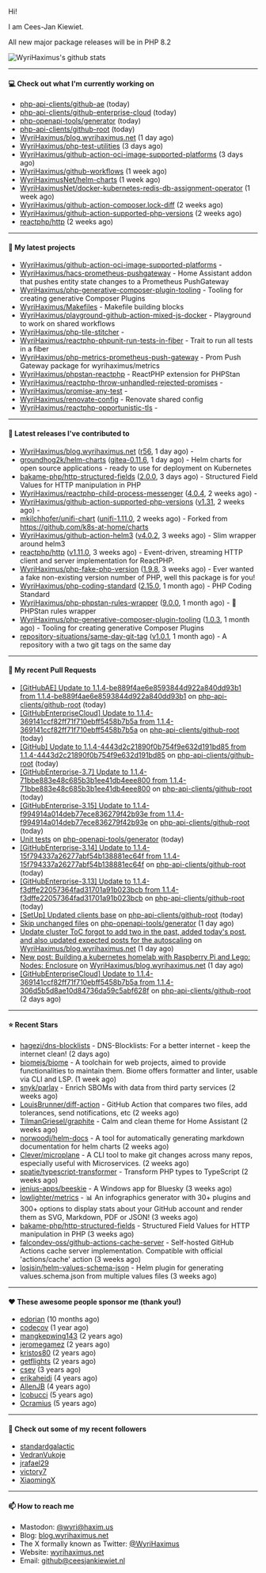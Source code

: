 Hi!

I am Cees-Jan Kiewiet.

All new major package releases will be in PHP 8.2

![WyriHaximus's github stats](https://github-readme-stats.vercel.app/api?username=WyriHaximus&show_icons=true)

---

#### 💻 Check out what I'm currently working on

- [php-api-clients/github-ae](https://github.com/php-api-clients/github-ae) (today)
- [php-api-clients/github-enterprise-cloud](https://github.com/php-api-clients/github-enterprise-cloud) (today)
- [php-openapi-tools/generator](https://github.com/php-openapi-tools/generator) (today)
- [php-api-clients/github-root](https://github.com/php-api-clients/github-root) (today)
- [WyriHaximus/blog.wyrihaximus.net](https://github.com/WyriHaximus/blog.wyrihaximus.net) (1 day ago)
- [WyriHaximus/php-test-utilities](https://github.com/WyriHaximus/php-test-utilities) (3 days ago)
- [WyriHaximus/github-action-oci-image-supported-platforms](https://github.com/WyriHaximus/github-action-oci-image-supported-platforms) (3 days ago)
- [WyriHaximus/github-workflows](https://github.com/WyriHaximus/github-workflows) (1 week ago)
- [WyriHaximusNet/helm-charts](https://github.com/WyriHaximusNet/helm-charts) (1 week ago)
- [WyriHaximusNet/docker-kubernetes-redis-db-assignment-operator](https://github.com/WyriHaximusNet/docker-kubernetes-redis-db-assignment-operator) (1 week ago)
- [WyriHaximus/github-action-composer.lock-diff](https://github.com/WyriHaximus/github-action-composer.lock-diff) (2 weeks ago)
- [WyriHaximus/github-action-supported-php-versions](https://github.com/WyriHaximus/github-action-supported-php-versions) (2 weeks ago)
- [reactphp/http](https://github.com/reactphp/http) (2 weeks ago)

---

#### 🌱 My latest projects

- [WyriHaximus/github-action-oci-image-supported-platforms](https://github.com/WyriHaximus/github-action-oci-image-supported-platforms) - 
- [WyriHaximus/hacs-prometheus-pushgateway](https://github.com/WyriHaximus/hacs-prometheus-pushgateway) - Home Assistant addon that pushes entity state changes to a Prometheus PushGateway
- [WyriHaximus/php-generative-composer-plugin-tooling](https://github.com/WyriHaximus/php-generative-composer-plugin-tooling) - Tooling for creating generative Composer Plugins
- [WyriHaximus/Makefiles](https://github.com/WyriHaximus/Makefiles) - Makefile building blocks
- [WyriHaximus/playground-github-action-mixed-js-docker](https://github.com/WyriHaximus/playground-github-action-mixed-js-docker) - Playground to work on shared workflows
- [WyriHaximus/php-tile-stitcher](https://github.com/WyriHaximus/php-tile-stitcher) - 
- [WyriHaximus/reactphp-phpunit-run-tests-in-fiber](https://github.com/WyriHaximus/reactphp-phpunit-run-tests-in-fiber) - Trait to run all tests in a fiber
- [WyriHaximus/php-metrics-prometheus-push-gateway](https://github.com/WyriHaximus/php-metrics-prometheus-push-gateway) - Prom Push Gateway package for wyrihaximus/metrics
- [WyriHaximus/phpstan-reactphp](https://github.com/WyriHaximus/phpstan-reactphp) - ReactPHP extension for PHPStan
- [WyriHaximus/reactphp-throw-unhandled-rejected-promises](https://github.com/WyriHaximus/reactphp-throw-unhandled-rejected-promises) - 
- [WyriHaximus/promise-any-test](https://github.com/WyriHaximus/promise-any-test) - 
- [WyriHaximus/renovate-config](https://github.com/WyriHaximus/renovate-config) - Renovate shared config
- [WyriHaximus/reactphp-opportunistic-tls](https://github.com/WyriHaximus/reactphp-opportunistic-tls) - 

---

#### 🔭 Latest releases I've contributed to

- [WyriHaximus/blog.wyrihaximus.net](https://github.com/WyriHaximus/blog.wyrihaximus.net) ([r56](https://github.com/WyriHaximus/blog.wyrihaximus.net/releases/tag/r56), 1 day ago) - 
- [groundhog2k/helm-charts](https://github.com/groundhog2k/helm-charts) ([gitea-0.11.6](https://github.com/groundhog2k/helm-charts/releases/tag/gitea-0.11.6), 1 day ago) - Helm charts for open source applications - ready to use for deployment on Kubernetes
- [bakame-php/http-structured-fields](https://github.com/bakame-php/http-structured-fields) ([2.0.0](https://github.com/bakame-php/http-structured-fields/releases/tag/2.0.0), 3 days ago) - Structured Field Values for HTTP manipulation in PHP
- [WyriHaximus/reactphp-child-process-messenger](https://github.com/WyriHaximus/reactphp-child-process-messenger) ([4.0.4](https://github.com/WyriHaximus/reactphp-child-process-messenger/releases/tag/4.0.4), 2 weeks ago) - 
- [WyriHaximus/github-action-supported-php-versions](https://github.com/WyriHaximus/github-action-supported-php-versions) ([v1.31](https://github.com/WyriHaximus/github-action-supported-php-versions/releases/tag/v1.31), 2 weeks ago) - 
- [mkilchhofer/unifi-chart](https://github.com/mkilchhofer/unifi-chart) ([unifi-1.11.0](https://github.com/mkilchhofer/unifi-chart/releases/tag/unifi-1.11.0), 2 weeks ago) - Forked from https://github.com/k8s-at-home/charts
- [WyriHaximus/github-action-helm3](https://github.com/WyriHaximus/github-action-helm3) ([v4.0.2](https://github.com/WyriHaximus/github-action-helm3/releases/tag/v4.0.2), 3 weeks ago) - Slim wrapper around helm3
- [reactphp/http](https://github.com/reactphp/http) ([v1.11.0](https://github.com/reactphp/http/releases/tag/v1.11.0), 3 weeks ago) - Event-driven, streaming HTTP client and server implementation for ReactPHP.
- [WyriHaximus/php-fake-php-version](https://github.com/WyriHaximus/php-fake-php-version) ([1.9.8](https://github.com/WyriHaximus/php-fake-php-version/releases/tag/1.9.8), 3 weeks ago) - Ever wanted a fake non-existing version number of PHP, well this package is for you!
- [WyriHaximus/php-coding-standard](https://github.com/WyriHaximus/php-coding-standard) ([2.15.0](https://github.com/WyriHaximus/php-coding-standard/releases/tag/2.15.0), 1 month ago) - PHP Coding Standard
- [WyriHaximus/php-phpstan-rules-wrapper](https://github.com/WyriHaximus/php-phpstan-rules-wrapper) ([9.0.0](https://github.com/WyriHaximus/php-phpstan-rules-wrapper/releases/tag/9.0.0), 1 month ago) - 🌯 PHPStan rules wrapper
- [WyriHaximus/php-generative-composer-plugin-tooling](https://github.com/WyriHaximus/php-generative-composer-plugin-tooling) ([1.0.3](https://github.com/WyriHaximus/php-generative-composer-plugin-tooling/releases/tag/1.0.3), 1 month ago) - Tooling for creating generative Composer Plugins
- [repository-situations/same-day-git-tag](https://github.com/repository-situations/same-day-git-tag) ([v1.0.1](https://github.com/repository-situations/same-day-git-tag/releases/tag/v1.0.1), 1 month ago) - A repository with a two git tags on the same day

---

#### 🔨 My recent Pull Requests

- [[GitHubAE] Update to 1.1.4-be889f4ae6e8593844d922a840dd93b1 from 1.1.4-be889f4ae6e8593844d922a840dd93b1](https://github.com/php-api-clients/github-root/pull/1403) on [php-api-clients/github-root](https://github.com/php-api-clients/github-root) (today)
- [[GitHubEnterpriseCloud] Update to 1.1.4-369141ccf82ff71f710ebff5458b7b5a from 1.1.4-369141ccf82ff71f710ebff5458b7b5a](https://github.com/php-api-clients/github-root/pull/1402) on [php-api-clients/github-root](https://github.com/php-api-clients/github-root) (today)
- [[GitHub] Update to 1.1.4-4443d2c21890f0b754f9e632d191bd85 from 1.1.4-4443d2c21890f0b754f9e632d191bd85](https://github.com/php-api-clients/github-root/pull/1401) on [php-api-clients/github-root](https://github.com/php-api-clients/github-root) (today)
- [[GitHubEnterprise-3.7] Update to 1.1.4-71bbe883e48c685b3b1ee41db4eee800 from 1.1.4-71bbe883e48c685b3b1ee41db4eee800](https://github.com/php-api-clients/github-root/pull/1400) on [php-api-clients/github-root](https://github.com/php-api-clients/github-root) (today)
- [[GitHubEnterprise-3.15] Update to 1.1.4-f994914a014deb77ece836279f42b93e from 1.1.4-f994914a014deb77ece836279f42b93e](https://github.com/php-api-clients/github-root/pull/1399) on [php-api-clients/github-root](https://github.com/php-api-clients/github-root) (today)
- [Unit tests](https://github.com/php-openapi-tools/generator/pull/3) on [php-openapi-tools/generator](https://github.com/php-openapi-tools/generator) (today)
- [[GitHubEnterprise-3.14] Update to 1.1.4-15f794337a26277abf54b138881ec64f from 1.1.4-15f794337a26277abf54b138881ec64f](https://github.com/php-api-clients/github-root/pull/1394) on [php-api-clients/github-root](https://github.com/php-api-clients/github-root) (today)
- [[GitHubEnterprise-3.13] Update to 1.1.4-f3dffe22057364fad31701a91b023bcb from 1.1.4-f3dffe22057364fad31701a91b023bcb](https://github.com/php-api-clients/github-root/pull/1393) on [php-api-clients/github-root](https://github.com/php-api-clients/github-root) (today)
- [[SetUp] Updated clients base](https://github.com/php-api-clients/github-root/pull/1392) on [php-api-clients/github-root](https://github.com/php-api-clients/github-root) (today)
- [Skip unchanged files](https://github.com/php-openapi-tools/generator/pull/2) on [php-openapi-tools/generator](https://github.com/php-openapi-tools/generator) (1 day ago)
- [Update cluster ToC forgot to add two in the past, added today&#39;s post, and also updated expected posts for the autoscaling](https://github.com/WyriHaximus/blog.wyrihaximus.net/pull/203) on [WyriHaximus/blog.wyrihaximus.net](https://github.com/WyriHaximus/blog.wyrihaximus.net) (1 day ago)
- [New post: Building a kubernetes homelab with Raspberry Pi and Lego: Nodes: Enclosure](https://github.com/WyriHaximus/blog.wyrihaximus.net/pull/202) on [WyriHaximus/blog.wyrihaximus.net](https://github.com/WyriHaximus/blog.wyrihaximus.net) (1 day ago)
- [[GitHubEnterpriseCloud] Update to 1.1.4-369141ccf82ff71f710ebff5458b7b5a from 1.1.4-306d5b5d8ae10d84736da59c5abf628f](https://github.com/php-api-clients/github-root/pull/1391) on [php-api-clients/github-root](https://github.com/php-api-clients/github-root) (2 days ago)

---

#### ⭐ Recent Stars

- [hagezi/dns-blocklists](https://github.com/hagezi/dns-blocklists) - DNS-Blocklists: For a better internet - keep the internet clean! (2 days ago)
- [biomejs/biome](https://github.com/biomejs/biome) - A toolchain for web projects, aimed to provide functionalities to maintain them. Biome offers formatter and linter, usable via CLI and LSP. (1 week ago)
- [snyk/parlay](https://github.com/snyk/parlay) - Enrich SBOMs with data from third party services (2 weeks ago)
- [LouisBrunner/diff-action](https://github.com/LouisBrunner/diff-action) - GitHub Action that compares two files, add tolerances, send notifications, etc (2 weeks ago)
- [TilmanGriesel/graphite](https://github.com/TilmanGriesel/graphite) - Calm and clean theme for Home Assistant (2 weeks ago)
- [norwoodj/helm-docs](https://github.com/norwoodj/helm-docs) - A tool for automatically generating markdown documentation for helm charts (2 weeks ago)
- [Clever/microplane](https://github.com/Clever/microplane) - A CLI tool to make git changes across many repos, especially useful with Microservices. (2 weeks ago)
- [spatie/typescript-transformer](https://github.com/spatie/typescript-transformer) - Transform PHP types to TypeScript (2 weeks ago)
- [jenius-apps/beeskie](https://github.com/jenius-apps/beeskie) - A Windows app for Bluesky (3 weeks ago)
- [lowlighter/metrics](https://github.com/lowlighter/metrics) - 📊 An infographics generator with 30&#43; plugins and 300&#43; options to display stats about your GitHub account and render them as SVG, Markdown, PDF or JSON! (3 weeks ago)
- [bakame-php/http-structured-fields](https://github.com/bakame-php/http-structured-fields) - Structured Field Values for HTTP manipulation in PHP (3 weeks ago)
- [falcondev-oss/github-actions-cache-server](https://github.com/falcondev-oss/github-actions-cache-server) - Self-hosted GitHub Actions cache server implementation. Compatible with official &#39;actions/cache&#39; action (3 weeks ago)
- [losisin/helm-values-schema-json](https://github.com/losisin/helm-values-schema-json) - Helm plugin for generating values.schema.json from multiple values files (3 weeks ago)

---

#### ❤️ These awesome people sponsor me (thank you!)

- [edorian](https://github.com/edorian) (10 months ago)
- [codecov](https://github.com/codecov) (1 year ago)
- [mangkepwing143](https://github.com/mangkepwing143) (2 years ago)
- [jeromegamez](https://github.com/jeromegamez) (2 years ago)
- [kristos80](https://github.com/kristos80) (2 years ago)
- [getflights](https://github.com/getflights) (2 years ago)
- [csev](https://github.com/csev) (3 years ago)
- [erikaheidi](https://github.com/erikaheidi) (4 years ago)
- [AllenJB](https://github.com/AllenJB) (4 years ago)
- [lcobucci](https://github.com/lcobucci) (5 years ago)
- [Ocramius](https://github.com/Ocramius) (5 years ago)

---

#### 👯 Check out some of my recent followers

- [standardgalactic](https://github.com/standardgalactic)
- [VedranVukoje](https://github.com/VedranVukoje)
- [jrafael29](https://github.com/jrafael29)
- [victory7](https://github.com/victory7)
- [XiaomingX](https://github.com/XiaomingX)

---

#### 📫 How to reach me

- Mastodon: [@wyri@haxim.us](https://toot-toot.wyrihaxim.us/@wyri)
- Blog: [blog.wyrihaximus.net](https://blog.wyrihaximus.net/)
- The X formally known as Twitter: [@WyriHaximus](https://twitter.com/WyriHaximus)
- Website: [wyrihaximus.net](https://wyrihaximus.net/)
- Email: [github@ceesjankiewiet.nl](mailto:github@ceesjankiewiet.nl)
